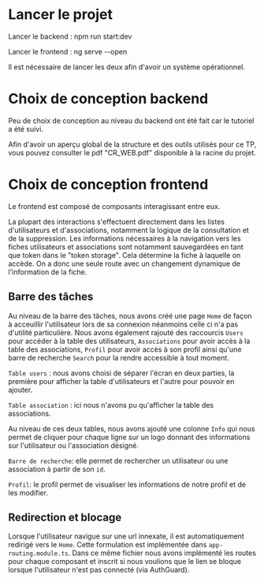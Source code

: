 # Lancer le projet #

Lancer le backend : npm run start:dev

Lancer le frontend : ng serve --open

Il est nécessaire de lancer les deux afin d'avoir un système opérationnel.


# Choix de conception backend #

Peu de choix de conception au niveau du backend ont été fait car le tutoriel a été suivi.

Afin d'avoir un aperçu global de la structure et des outils utilisés pour ce TP, vous pouvez consulter le pdf "CR_WEB.pdf" disponible à la racine du projet.

# Choix de conception frontend #

Le frontend est composé de composants interagissant entre eux.

La plupart des interactions s'effectuent directement dans les listes d'utilisateurs et d'associations, notamment la logique de la consultation et de la suppression. Les informations nécessaires à la navigation vers les fiches utilisateurs et associations sont notamment sauvegardées en tant que token dans le "token storage". Cela détermine la fiche à laquelle on accède.
On a donc une seule route avec un changement dynamique de l'information de la fiche.

## Barre des tâches ##

Au niveau de la barre des tâches, nous avons créé une page `Home` de façon à acceuillir l'utilisateur lors de sa connexion néanmoins celle ci n'a pas d'utilité particulière.
Nous avons également rajouté des raccourcis `Users` pour accéder à la table des utilisateurs, `Associations` pour avoir accès à la table des associations, `Profil` pour avoir accès à son profil ainsi qu'une barre de recherche `Search` pour la rendre accessible à tout moment.

`Table users` : nous avons choisi de séparer l'écran en deux parties, la première pour afficher la table d'utilisateurs et l'autre pour pouvoir en ajouter.

`Table association` : ici nous n'avons pu qu'afficher la table des associations.

Au niveau de ces deux tables, nous avons ajouté une colonne `Info` qui nous permet de cliquer pour chaque ligne sur un logo donnant des informations sur l'utilisateur ou l'association désigné.

`Barre de recherche`: elle permet de rechercher un utilisateur ou une association à partir de son `id`.

`Profil`: le profil permet de visualiser les informations de notre profil et de les modifier.

## Redirection et blocage ##

Lorsque l'utilisateur navigue sur une url innexate, il est automatiquement redirigé vers le `Home`. Cette formulation est implémentée dans `app-routing.module.ts`. Dans ce même fichier nous avons implémenté les routes pour chaque composant et inscrit si nous voulions que le lien se bloque lorsque l'utilisateur n'est pas connecté (via AuthGuard).


